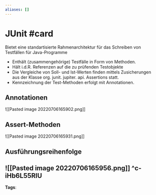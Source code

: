 ```yaml
---
aliases: []
---
```


# JUnit #card
Bietet eine standartisierte Rahmenarchitektur für das Schreiben von Testfällen für Java-Programme
- Enthält (zusammengehörige) Testfälle in Form von Methoden.
- Hält i.d.R. Referenzen auf die zu prüfenden Testobjekte
- Die Vergleiche von Soll- und Ist-Werten finden mittels Zusicherungen aus der Klasse org. junit. jupiter. api. Assertions statt.
- Kennzeichnung der Test-Methoden erfolgt mit Annotationen.
## Annotationen
![[Pasted image 20220706165902.png]]
## Assert-Methoden
![[Pasted image 20220706165931.png]]
## Ausführungsreihenfolge
![[Pasted image 20220706165956.png]]
^c-iHb6L55RIU
---
**Tags**: 